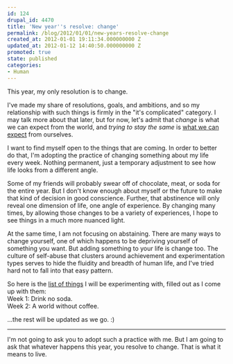 ```yaml
---
id: 124
drupal_id: 4470
title: 'New year''s resolve: change'
permalink: /blog/2012/01/01/new-years-resolve-change
created_at: 2012-01-01 19:11:34.000000000 Z
updated_at: 2012-01-12 14:40:50.000000000 Z
promoted: true
state: published
categories:
- Human
---
```

This year, my only resolution is to change. 

I've made my share of resolutions, goals, and ambitions, and so my relationship with such things is firmly in the "it's complicated" category. I may talk more about that later, but for now, let's admit that *change* is what we can expect from the world, and *trying to stay the same* is [what we can expect](http://peterrollins.net/?p=3465) from ourselves. 

I want to find myself open to the things that are coming. In order to better do that, I'm adopting the practice of changing something about my life every week. Nothing permanent, just a temporary adjustment to see how life looks from a different angle. 

Some of my friends will probably swear off of chocolate, meat, or soda for the entire year. But I don't know enough about myself or the future to make that kind of decision in good conscience. Further, that abstinence will only reveal one dimension of life, one angle of experience. By changing many times, by allowing those changes to be a variety of experiences, I hope to see things in a much more nuanced light. 

At the same time, I am not focusing on abstaining. There are many ways to change yourself, one of which happens to be depriving yourself of something you want. But adding something to your life is change too. The culture of self-abuse that clusters around achievement and experimentation types serves to hide the fluidity and breadth of human life, and I've tried hard not to fall into that easy pattern.  

So here is the [list of things](http://micahredding.com/blog/2012/01/01/2012-week-week-changes) I will be experimenting with, filled out as I come up with them:   
Week 1: Drink no soda.  
Week 2: A world without coffee.  

...the rest will be updated as we go. :)  

---

I'm not going to ask you to adopt such a practice with me. But I am going to ask that whatever happens this year, you resolve to change. That is what it means to live. 
